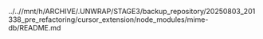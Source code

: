 ../..//mnt/h/ARCHIVE/.UNWRAP/STAGE3/backup_repository/20250803_201338_pre_refactoring/cursor_extension/node_modules/mime-db/README.md